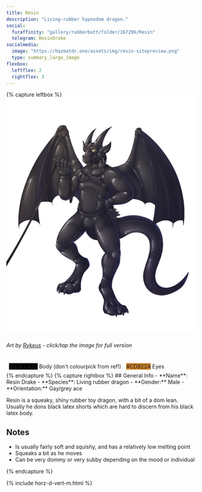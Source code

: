 ```yaml
---
title: Resin
description: "Living-rubber hypnodom dragon."
social:
  furaffinity: "gallery/rubberbutt/folder/167296/Resin"
  telegram: ResinDrake
socialmedia:
  image: "https://hazmatdr.one/assets/img/resin-sitepreview.png"
  type: summary_large_image
flexbox:
  leftflex: 2
  rightflex: 3
---
```


{% capture leftbox %}
[![Refsheet Image](/assets/img/rykeys_01_l_1200px.png)](/assets/img/rykeys_01_l.png)
###### Art by [Rykeus](https://www.furaffinity.net/view/34018194/) - <span class="desktop-only">click</span><span class="raw-only">/</span><span class="mobile-only">tap</span> the image for full version
<span style="display: flex; flex-wrap: wrap">
	<span style="padding: 0.5em"><span class="colorbox lighttext" style="background-color: black">Black Latex</span> Body (don't colourpick from ref!)</span>
	<span style="padding: 0.5em"><span class="colorbox darktext" style="background-color: #CD822A">#CD822A</span> Eyes</span>
</span>
{% endcapture %}
{% capture rightbox %}
## General Info
- **Name**: Resin Drake
- **Species**: Living rubber dragon
- **Gender:** Male
- **Orientation:** Gay/grey ace

Resin is a squeaky, shiny rubber toy dragon, with a bit of a dom lean. Usually he dons black latex shorts which are hard to discern from his black latex body.

## Notes
- Is usually fairly soft and squishy, and has a relatively low melting point
- Squeaks a bit as he moves
- Can be very dommy or very subby depending on the mood or individual

{% endcapture %}

<!-- Turns capture groups into a flex box. Must come after capture groups. -->
{% include horz-d-vert-m.html %}
